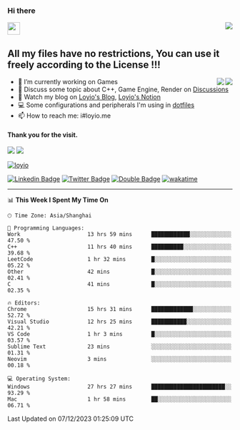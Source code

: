 <h3 align="left">Hi there</h3>
<img src='https://em-content.zobj.net/source/animated-noto-color-emoji/356/waving-hand_light-skin-tone_1f44b-1f3fb_1f3fb.gif' width='28' />
<a align="right" href="https://github.com/loyio/loyio/blob/master/STAR/README.md"><img align="right" src="https://img.shields.io/badge/LOYIO-STAR-green" /></a>

## All my files have no restrictions, You can use it freely according to the License !!!

<a href="https://github.com/loyio#gh-light-mode-only">
     <img align="right"  src="https://loy-readme.vercel.app/api/top-langs/?username=loyio&langs_count=6&hide=css,html,jupyter%20notebook" />
</a>

<a href="https://github.com/loyio#gh-dark-mode-only">
  <img align="right"  src="https://loy-readme.vercel.app/api/top-langs/?username=loyio&langs_count=6&theme=slateorange&hide=css,html,jupyter%20notebook" />
</a>



- 🔭 I’m currently working on Games
- 💬 Discuss some topic about C++, Game Engine, Render on [Discussions](https://github.com/loyio/loyio/discussions)
- 📔 Watch my blog on [Loyio's Blog](https://loyio.me), [Loyio's Notion](https://loyio.notion.site/loyio/Loyio-s-Dashboard-2f56bd29222a445ea9d9e8802a1ac83b)
- 💻 Some configurations and peripherals I'm using in [dotfiles](https://github.com/loyio/dotfiles)
- 📫 How to reach me: i#loyio.me


#### Thank you for the visit.
<img src="http://profile-counter.glitch.me/loyio/count.svg" />

<img src="https://loy-readme.vercel.app/api?username=loyio&show_icons=true&hide=stars&include_all_commits=true&hide_title=true&theme=slateorange" />

     

[![loyio](https://github-profile-trophy.vercel.app/?username=loyio&theme=onedark&column=4)](https://github.com/loyio)

[![Linkedin Badge](https://img.shields.io/badge/-@loyio-0077b5?style=flat-square&logo=Linkedin&logoColor=white&labelColor=0077b5&link=https://www.linkedin.com/in/loyio-hex-363172158/)](https://www.linkedin.com/in/loyio-hex-363172158/)
[![Twitter Badge](https://img.shields.io/badge/-@loyiome-000000?style=flat-square&labelColor=000000&logo=x&logoColor=white&link=https://twitter.com/loyiome)](https://twitter.com/loyiome)
[![Double Badge](https://img.shields.io/badge/@loyio-007722?style=flat&logo=Douban&logoColor=white)](https://www.douban.com/people/susmote)
[![wakatime](https://wakatime.com/badge/user/c0ddc104-5a20-41d1-ab9a-c4d9ea20a4d9.svg)](https://wakatime.com/@c0ddc104-5a20-41d1-ab9a-c4d9ea20a4d9)

-------
<!--START_SECTION:waka-->
📊 **This Week I Spent My Time On** 

```text
🕑︎ Time Zone: Asia/Shanghai

💬 Programming Languages: 
Work                     13 hrs 59 mins      ████████████░░░░░░░░░░░░░   47.50 % 
C++                      11 hrs 40 mins      ██████████░░░░░░░░░░░░░░░   39.68 % 
LeetCode                 1 hr 32 mins        █░░░░░░░░░░░░░░░░░░░░░░░░   05.22 % 
Other                    42 mins             █░░░░░░░░░░░░░░░░░░░░░░░░   02.41 % 
C                        41 mins             █░░░░░░░░░░░░░░░░░░░░░░░░   02.35 % 

🔥 Editors: 
Chrome                   15 hrs 31 mins      █████████████░░░░░░░░░░░░   52.72 % 
Visual Studio            12 hrs 25 mins      ███████████░░░░░░░░░░░░░░   42.21 % 
VS Code                  1 hr 3 mins         █░░░░░░░░░░░░░░░░░░░░░░░░   03.57 % 
Sublime Text             23 mins             ░░░░░░░░░░░░░░░░░░░░░░░░░   01.31 % 
Neovim                   3 mins              ░░░░░░░░░░░░░░░░░░░░░░░░░   00.18 % 

💻 Operating System: 
Windows                  27 hrs 27 mins      ███████████████████████░░   93.29 % 
Mac                      1 hr 58 mins        ██░░░░░░░░░░░░░░░░░░░░░░░   06.71 % 
```


 Last Updated on 07/12/2023 01:25:09 UTC
<!--END_SECTION:waka-->
